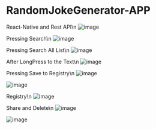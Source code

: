 # RandomJokeGenerator-APP
React-Native and Rest API\n
![image](https://user-images.githubusercontent.com/61588522/197395344-d93281aa-20d1-4be4-ab9d-09c5410cada1.png)

Pressing Search\n
![image](https://user-images.githubusercontent.com/61588522/197395380-7e19c95b-3272-41a5-a453-c4611623329f.png)

Pressing Search All List\n
![image](https://user-images.githubusercontent.com/61588522/197395402-df111ef1-51c9-477c-a220-c67f2c56a8c1.png)

After LongPress to the Text\n
![image](https://user-images.githubusercontent.com/61588522/197395418-5f843706-29c3-4174-8e1a-2dbf51619f9d.png)

Pressing Save to Registry\n
![image](https://user-images.githubusercontent.com/61588522/197395456-b570e3af-dab3-4d2b-929e-9c8c87639ee2.png)

![image](https://user-images.githubusercontent.com/61588522/197395492-454c170b-4be8-4239-97b4-504813945b9f.png)

Registry\n
![image](https://user-images.githubusercontent.com/61588522/197395498-b907243c-f8fe-405e-96f1-4feeea757326.png)

Share and Delete\n
![image](https://user-images.githubusercontent.com/61588522/197395510-e3500380-e1a0-484e-ac88-228b6a22ed05.png)

![image](https://user-images.githubusercontent.com/61588522/197395527-7bb87330-18e3-4c28-8c65-323bed32a8a8.png)

